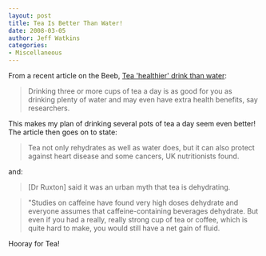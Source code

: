 ```yaml
---
layout: post
title: Tea Is Better Than Water!
date: 2008-03-05
author: Jeff Watkins
categories:
- Miscellaneous
---
```


From a recent article on the Beeb, [Tea 'healthier' drink than water](http://news.bbc.co.uk/1/hi/health/5281046.stm):

> Drinking three or more cups of tea a day is as good for you as drinking plenty of water and may even have extra health benefits, say researchers.

This makes my plan of drinking several pots of tea a day seem even better! The article then goes on to state:

> Tea not only rehydrates as well as water does, but it can also protect against heart disease and some cancers, UK nutritionists found.

and:

> [Dr Ruxton] said it was an urban myth that tea is dehydrating.

> "Studies on caffeine have found very high doses dehydrate and everyone assumes that caffeine-containing beverages dehydrate. But even if you had a really, really strong cup of tea or coffee, which is quite hard to make, you would still have a net gain of fluid.

Hooray for Tea!
